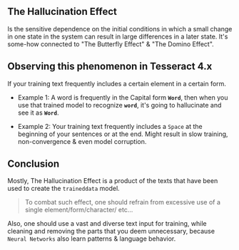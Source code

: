 ## The Hallucination Effect

Is the sensitive dependence on the initial conditions in which a small change in one state in the system can result in large differences in a later state. It's some-how connected to "The Butterfly Effect" & "The Domino Effect".


## Observing this phenomenon in Tesseract 4.x

If your training text frequently includes a certain element in a certain form.

- Example 1: A word is frequently in the Capital form **`Word`**, then when you use that trained model to recognize **`word`**, it's going to hallucinate and see it as **`Word`**.

- Example 2: Your training text frequently includes a `Space` at the beginning of your sentences or at the end. Might result in slow training, non-convergence & even model corruption.


## Conclusion

Mostly, The Hallucination Effect is a product of the texts that have been used to create the `traineddata` model.

> To combat such effect, one should refrain from excessive use of a single element/form/character/ etc... 

Also, one should use a vast and diverse text input for training, while cleaning and removing the parts that you deem unnecessary, because `Neural Networks` also learn patterns & language behavior.
